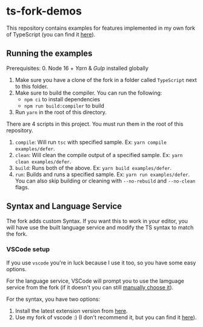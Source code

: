 # ts-fork-demos

This repository contains examples for features implemented in my own fork of TypeScript (you can find it [here](https://github.com/laurci/TypeScript)).

## Running the examples

Prerequisites:
0. Node 16 + *Yarn* & *Gulp* installed globally
1. Make sure you have a clone of the fork in a folder called `TypeScript` next to this folder.
2. Make sure to build the compiler. You can run the following:
    - `npm ci` to install dependencies
    - `npm run build:compiler` to build
3. Run `yarn` in the root of this directory.

There are 4 scripts in this project. You must run them in the root of this repository.
1. `compile`: Will run `tsc` with specified sample. Ex: `yarn compile examples/defer`.
2. `clean`: Will clean the compile output of a specified sample. Ex: `yarn clean examples/defer`.
3. `build`: Runs both of the above. Ex: `yarn build examples/defer`.
4. `run`: Builds and runs a specified sample. Ex: `yarn run examples/defer`. You can also skip building or cleaning with `--no-rebuild` and `--no-clean` flags.

## Syntax and Language Service

The fork adds custom Syntax. If you want this to work in your editor, you will have use the built language service and modify the TS syntax to match the fork.

### VSCode setup

If you use `vscode` you're in luck because I use it too, so you have some easy options.

For the language service, VSCode will prompt you to use the lamguage service from the fork (if it doesn't you can still [manually choose it](https://code.visualstudio.com/docs/typescript/typescript-compiling#_using-the-workspace-version-of-typescript)).

For the syntax, you have two options:
1. Install the latest extension version from [here](https://github.com/laurci/ts-fork-vscode/tree/master/pack).
2. Use my fork of vscode :) (I don't recommend it, but you can find it [here](https://github.com/laurci/vscode)).